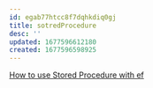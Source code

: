 ```yaml
---
id: egab77htcc8f7dqhkdiq0gj
title: sotredProcedure
desc: ''
updated: 1677596612180
created: 1677596598925
---
```


[How to use Stored Procedure with ef](https://code-maze.com/efcore-execute-stored-procedures/)